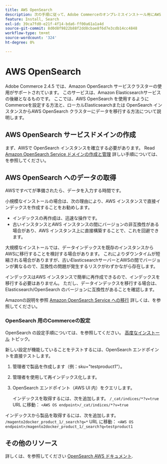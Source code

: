 ```yaml
---
title: AWS OpenSearch
description: 次の手順に従って、Adobe Commerceのオンプレミスインストール用にAWS OpenSearch web サービスを設定します。
feature: Install, Search
exl-id: 39ca7fd0-e21f-4f14-bda6-ff00a61a1a4d
source-git-commit: 8d0d8f9822b88f2dd8cbae8f6d7e3cdb14cc4848
workflow-type: tm+mt
source-wordcount: '324'
ht-degree: 0%

---
```


# AWS OpenSearch

Adobe Commerce 2.4.5 では、Amazon OpenSearch サービスクラスターの使用がサポートされています。 このサービスは、Amazon Elasticsearchサービスの後継となるものです。 ここでは、AWS OpenSearch を使用するようにCommerceを設定する方法と、ローカルElasticsearchまたは OpenSearch インスタンスからAWS OpenSearch クラスターにデータを移行する方法について説明します。

## AWS OpenSearch サービスドメインの作成

まず、AWSで OpenSearch インスタンスを確立する必要があります。
Read [Amazon OpenSearch Service ドメインの作成と管理](https://docs.aws.amazon.com/opensearch-service/latest/developerguide/createupdatedomains.html) 詳しい手順については、を参照してください。

## AWS OpenSearch へのデータの取得

AWSですべてが準備されたら、データを入力する時間です。

小規模なインストールの場合は、次の理由により、AWS インスタンスで直接インデックスを作成することをお勧めします。

* インデックスの再作成は、迅速な操作です。
* 古いインスタンスとAWS インスタンスの間にバージョンの非互換性がある場合があり、AWS インスタンス上に直接構築することで、これを回避できます。

大規模なインストールでは、データインデックスを既存のインスタンスからAWSに移行することを検討する場合があります。 これによりダウンタイムが短縮される場合がありますが、古いElasticsearchサーバーとAWSの間でバージョンが異なるので、互換性の問題が発生するリスクがわずかながら存在します。

インデックスはAWS インスタンスで簡単に再作成できるので、インデックスを移行する必要はありません。
ただし、データインデックスを移行する場合は、Elasticsearch/OpenSearch のバージョンに互換性があることを確認します。

Amazonの説明を参照 [Amazon OpenSearch Service への移行](https://docs.aws.amazon.com/opensearch-service/latest/developerguide/migration.html) 詳しくは、を参照してください。

### OpenSearch 用のCommerceの設定

OpenSearch の設定手順については、を参照してください。 [高度なインストール](../../advanced.md) トピック。

新しい設定が機能していることをテストするには、OpenSearch エンドポイントを直接テストします。

1. 管理者で製品を作成します（例：sku=&quot;testproduct1&quot;）。
1. 管理者を使用して再インデックス化します。
1. OpenSearch エンドポイント（AWS UI 内）をクエリします。

   インデックスを取得するには、次を追加します。 `/_cat/indices/*?v=true` URL に移動：
   `<AWS OS endpoint>/_cat/indices/*?v=true`

インデックスから製品を取得するには、次を追加します。 `/magento2docker_product_1/_search?q=*` URL に移動：
`<AWS OS endpoint>/magento2docker_product_1/_search?q=testproduct1`

## その他のリソース

詳しくは、を参照してください [OpenSearch AWS ドキュメント](https://docs.aws.amazon.com/opensearch-service/index.html).
